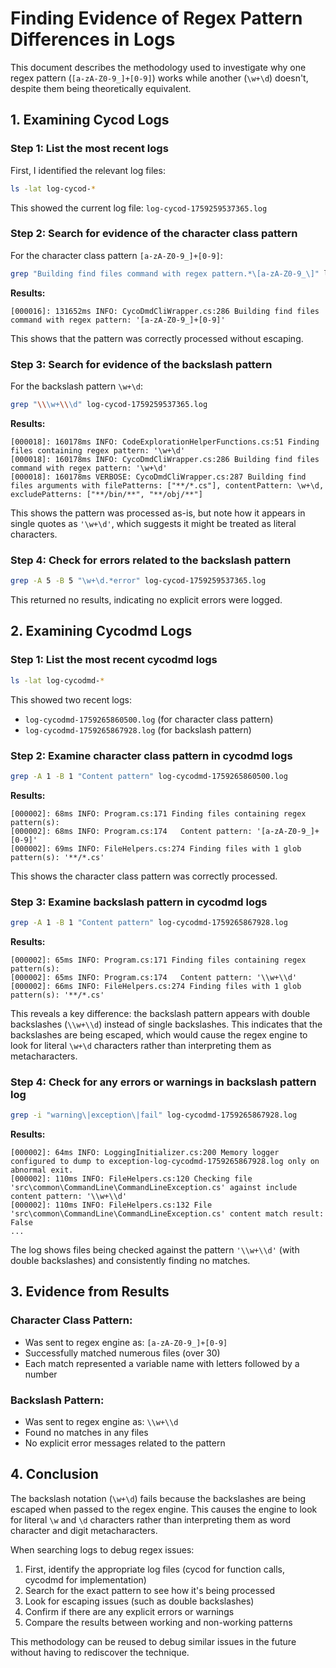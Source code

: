 # Finding Evidence of Regex Pattern Differences in Logs

This document describes the methodology used to investigate why one regex pattern (`[a-zA-Z0-9_]+[0-9]`) works while another (`\w+\d`) doesn't, despite them being theoretically equivalent.

## 1. Examining Cycod Logs

### Step 1: List the most recent logs
First, I identified the relevant log files:

```bash
ls -lat log-cycod-*
```

This showed the current log file: `log-cycod-1759259537365.log`

### Step 2: Search for evidence of the character class pattern
For the character class pattern `[a-zA-Z0-9_]+[0-9]`:

```bash
grep "Building find files command with regex pattern.*\[a-zA-Z0-9_\]" log-cycod-1759259537365.log
```

**Results:**
```
[000016]: 131652ms INFO: CycoDmdCliWrapper.cs:286 Building find files command with regex pattern: '[a-zA-Z0-9_]+[0-9]'
```

This shows that the pattern was correctly processed without escaping.

### Step 3: Search for evidence of the backslash pattern
For the backslash pattern `\w+\d`:

```bash
grep "\\\w+\\\d" log-cycod-1759259537365.log
```

**Results:**
```
[000018]: 160178ms INFO: CodeExplorationHelperFunctions.cs:51 Finding files containing regex pattern: '\w+\d'
[000018]: 160178ms INFO: CycoDmdCliWrapper.cs:286 Building find files command with regex pattern: '\w+\d'
[000018]: 160178ms VERBOSE: CycoDmdCliWrapper.cs:287 Building find files arguments with filePatterns: ["**/*.cs"], contentPattern: \w+\d, excludePatterns: ["**/bin/**", "**/obj/**"]
```

This shows the pattern was processed as-is, but note how it appears in single quotes as `'\w+\d'`, which suggests it might be treated as literal characters.

### Step 4: Check for errors related to the backslash pattern
```bash
grep -A 5 -B 5 "\w+\d.*error" log-cycod-1759259537365.log
```

This returned no results, indicating no explicit errors were logged.

## 2. Examining Cycodmd Logs

### Step 1: List the most recent cycodmd logs
```bash
ls -lat log-cycodmd-*
```

This showed two recent logs:
- `log-cycodmd-1759265860500.log` (for character class pattern)
- `log-cycodmd-1759265867928.log` (for backslash pattern)

### Step 2: Examine character class pattern in cycodmd logs
```bash
grep -A 1 -B 1 "Content pattern" log-cycodmd-1759265860500.log
```

**Results:**
```
[000002]: 68ms INFO: Program.cs:171 Finding files containing regex pattern(s):
[000002]: 68ms INFO: Program.cs:174   Content pattern: '[a-zA-Z0-9_]+[0-9]'
[000002]: 69ms INFO: FileHelpers.cs:274 Finding files with 1 glob pattern(s): '**/*.cs'
```

This shows the character class pattern was correctly processed.

### Step 3: Examine backslash pattern in cycodmd logs
```bash
grep -A 1 -B 1 "Content pattern" log-cycodmd-1759265867928.log
```

**Results:**
```
[000002]: 65ms INFO: Program.cs:171 Finding files containing regex pattern(s):
[000002]: 65ms INFO: Program.cs:174   Content pattern: '\\w+\\d'
[000002]: 66ms INFO: FileHelpers.cs:274 Finding files with 1 glob pattern(s): '**/*.cs'
```

This reveals a key difference: the backslash pattern appears with double backslashes (`\\w+\\d`) instead of single backslashes. This indicates that the backslashes are being escaped, which would cause the regex engine to look for literal `\w+\d` characters rather than interpreting them as metacharacters.

### Step 4: Check for any errors or warnings in backslash pattern log
```bash
grep -i "warning\|exception\|fail" log-cycodmd-1759265867928.log
```

**Results:**
```
[000002]: 64ms INFO: LoggingInitializer.cs:200 Memory logger configured to dump to exception-log-cycodmd-1759265867928.log only on abnormal exit.
[000002]: 110ms INFO: FileHelpers.cs:120 Checking file 'src\common\CommandLine\CommandLineException.cs' against include content pattern: '\\w+\\d'
[000002]: 110ms INFO: FileHelpers.cs:132 File 'src\common\CommandLine\CommandLineException.cs' content match result: False
...
```

The log shows files being checked against the pattern `'\\w+\\d'` (with double backslashes) and consistently finding no matches.

## 3. Evidence from Results

### Character Class Pattern:
- Was sent to regex engine as: `[a-zA-Z0-9_]+[0-9]`
- Successfully matched numerous files (over 30)
- Each match represented a variable name with letters followed by a number

### Backslash Pattern:
- Was sent to regex engine as: `\\w+\\d`
- Found no matches in any files
- No explicit error messages related to the pattern

## 4. Conclusion

The backslash notation (`\w+\d`) fails because the backslashes are being escaped when passed to the regex engine. This causes the engine to look for literal `\w` and `\d` characters rather than interpreting them as word character and digit metacharacters.

When searching logs to debug regex issues:

1. First, identify the appropriate log files (cycod for function calls, cycodmd for implementation)
2. Search for the exact pattern to see how it's being processed
3. Look for escaping issues (such as double backslashes)
4. Confirm if there are any explicit errors or warnings
5. Compare the results between working and non-working patterns

This methodology can be reused to debug similar issues in the future without having to rediscover the technique.